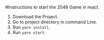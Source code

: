 #Instructions to start the 2048 Game in react.

1.  Download the Project.
1.  Go to project directory in command Line.
1.  Run <code>yarn install</code>.
1.  Run <code>yarn start</code>.
